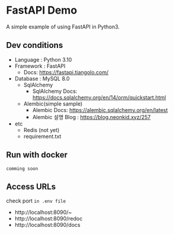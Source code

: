 # FastAPI Demo
A simple example of using FastAPI in Python3.   

## Dev conditions
* Language : Python 3.10
* Framework : FastAPI
    * Docs: https://fastapi.tiangolo.com/
* Database : MySQL 8.0
    * SqlAlchemy
        * SqlAlchemy Docs: https://docs.sqlalchemy.org/en/14/orm/quickstart.html
    * Alembic(simple sample)
        * Alembic Docs: https://alembic.sqlalchemy.org/en/latest
        * Alembic 설명 Blog : https://blog.neonkid.xyz/257
* etc
    * Redis (not yet)
    * requirement.txt

## Run with docker
```shell
comming soon
```



## Access URLs
check port `in .env file` 

* http://localhost:8090/~
* http://localhost:8090/redoc
* http://localhost:8090/docs
